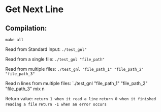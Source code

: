 # Get Next Line

## Compilation:
`make all`

Read from Standard Input:
`./test_gnl"`

Read from a single file:
`./test_gnl "file_path"`

Read from multiple files:
`./test_gnl "file_path_1" "file_path_2" "file_path_3"`

Read n lines from multiple files:
`./test_gnl "file_path_1" "file_path_2" "file_path_3" mix n

Return value:
`return 1 when it read a line`
`return 0 when it finished reading a file`
`return -1 when an error occurs`
